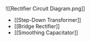 ![[Rectifier Circuit Diagram.png]]
- [[Step-Down Transformer]] 
- [[Bridge Rectifier]]
- [[Smoothing Capacitator]]